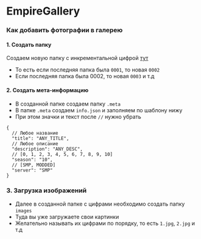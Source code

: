 # EmpireGallery

### Как добавить фотографии в галерею

#### 1. Создать папку

Создаем новую папку с инкрементальной цифрой [тут](./gallery)

- То есть если последняя папка была `0001`, то новая `0002`
- Если последняя папка была 0002, то новая `0003` и т.д

#### 2. Создать мета-информацию

- В созданной папке создаем папку `.meta`
- В папке `.meta` создаем `info.json` и заполняем по шаблону нижу
- При этом значки и текст после `//` нужно убрать

```json5
{
  // Любое название
  "title": "ANY_TITLE",
  // Любое описание
  "description": "ANY_DESC",
  // [0, 1, 2, 3, 4, 5, 6, 7, 8, 9, 10]
  "season": "10",
  // [SMP, MODDED]
  "server": "SMP"
}
```

### 3. Загрузка изображений

- Далее в созданной папке с цифрами необходимо создать папку `images`
- Туда вы уже загружаете свои картинки
- Желательно называть их цифрами по порядку, то есть `1.jpg`, `2.jpg` и т.д
